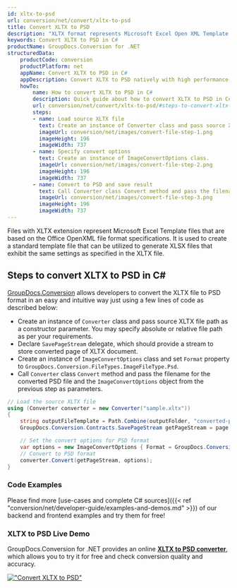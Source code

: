 ```yaml
---
id: xltx-to-psd
url: conversion/net/convert/xltx-to-psd
title: Convert XLTX to PSD
description: "XLTX format represents Microsoft Excel Open XML Template with .xltx extension. Learn how to convert XLTX to PSD file programmatically in C# language using GroupDocs.Conversion for .NET library."
keywords: Convert XLTX to PSD in C#
productName: GroupDocs.Conversion for .NET
structuredData:
    productCode: conversion
    productPlatform: net
    appName: Convert XLTX to PSD in C#
    appDescription: Convert XLTX to PSD natively with high performance using C# language and server side GroupDocs.Conversion for .NET APIs, without the use of any software like Microsoft or Open Office.
    howTo:
        name: How to convert XLTX to PSD in C# 
        description: Quick guide about how to convert XLTX to PSD in C# with high performance and accuracy.
        url: conversion/net/convert/xltx-to-psd/#steps-to-convert-xltx-to-psd-in-c
        steps:
        - name: Load source XLTX file 
          text: Create an instance of Converter class and pass source XLTX file path as a constructor parameter. You may specify absolute or relative file path as per your requirements. 
          imageUrl: conversion/net/images/convert-file-step-1.png
          imageHeight: 196
          imageWidth: 737
        - name: Specify convert options 
          text: Create an instance of ImageConvertOptions class.
          imageUrl: conversion/net/images/convert-file-step-2.png
          imageHeight: 196
          imageWidth: 737
        - name: Convert to PSD and save result 
          text: Call Converter class Convert method and pass the filename for the converted HTML file and the ImageConvertOptions object from the previous step as parameters.
          imageUrl: conversion/net/images/convert-file-step-3.png
          imageHeight: 196
          imageWidth: 737
---
```


Files with XLTX extension represent Microsoft Excel Template files that are based on the Office OpenXML file format specifications. It is used to create a standard template file that can be utilized to generate XLSX files that exhibit the same settings as specified in the XLTX file.

## Steps to convert XLTX to PSD in C#

[GroupDocs.Conversion](https://products.groupdocs.com/conversion/net) allows developers to convert the XLTX file to PSD format in an easy and intuitive way just using a few lines of code as described below:

* Create an instance of `Converter` class and pass source XLTX file path as a constructor parameter. You may specify absolute or relative file path as per your requirements. 
* Declare `SavePageStream` delegate, which should provide a stream to store converted page of XLTX document.
* Create an instance of `ImageConvertOptions` class and set `Format` property to `GroupDocs.Conversion.FileTypes.ImageFileType.Psd`.
* Call `Converter` class `Convert` method and pass the filename for the converted PSD file and the `ImageConvertOptions` object from the previous step as parameters.

```csharp
// Load the source XLTX file
using (Converter converter = new Converter("sample.xltx"))
{
    string outputFileTemplate = Path.Combine(outputFolder, "converted-page-{0}.psd");
    GroupDocs.Conversion.Contracts.SavePageStream getPageStream = page => new FileStream(string.Format(outputFileTemplate, page), FileMode.Create);

    // Set the convert options for PSD format
    var options = new ImageConvertOptions { Format = GroupDocs.Conversion.FileTypes.ImageFileType.Psd };   
    // Convert to PSD format
    converter.Convert(getPageStream, options);
}
```

### Code Examples

Please find more [use-cases and complete C# sources]({{< ref "conversion/net/developer-guide/examples-and-demos.md" >}}) of our backend and frontend examples and try them for free!

### XLTX to PSD Live Demo

GroupDocs.Conversion for .NET provides an online [**XLTX to PSD converter**](https://products.groupdocs.app/conversion/xltx-to-psd), which allows you to try it for free and check conversion quality and accuracy.

[!["Convert XLTX to PSD"](conversion/net/images/convert-to-psd/convert-xltx-to-psd.png)](https://products.groupdocs.app/conversion/xltx-to-psd)